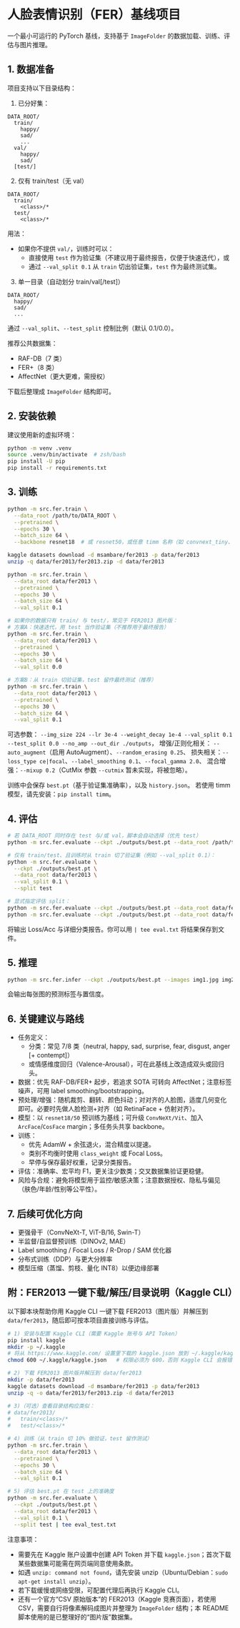 # 人脸表情识别（FER）基线项目

一个最小可运行的 PyTorch 基线，支持基于 `ImageFolder` 的数据加载、训练、评估与图片推理。

## 1. 数据准备

项目支持以下目录结构：

1) 已分好集：

```
DATA_ROOT/
  train/
    happy/
    sad/
    ...
  val/
    happy/
    sad/
  [test/]
```

2) 仅有 train/test（无 val）

```
DATA_ROOT/
  train/
    <class>/*
  test/
    <class>/*
```

用法：
- 如果你不提供 `val/`，训练时可以：
  - 直接使用 `test` 作为验证集（不建议用于最终报告，仅便于快速迭代），或
  - 通过 `--val_split 0.1` 从 `train` 切出验证集，`test` 作为最终测试集。

3) 单一目录（自动划分 train/val[/test]）

```
DATA_ROOT/
  happy/
  sad/
  ...
```

通过 `--val_split`、`--test_split` 控制比例（默认 0.1/0.0）。

推荐公共数据集：

- RAF-DB（7 类）
- FER+（8 类）
- AffectNet（更大更难，需授权）

下载后整理成 `ImageFolder` 结构即可。

## 2. 安装依赖

建议使用新的虚拟环境：

```bash
python -m venv .venv
source .venv/bin/activate  # zsh/bash
pip install -U pip
pip install -r requirements.txt
```

## 3. 训练

```bash
python -m src.fer.train \
  --data_root /path/to/DATA_ROOT \
  --pretrained \
  --epochs 30 \
  --batch_size 64 \
  --backbone resnet18  # 或 resnet50，或任意 timm 名称（如 convnext_tiny、vit_base_patch16_224、swin_tiny_patch4_window7_224）

kaggle datasets download -d msambare/fer2013 -p data/fer2013
unzip -q data/fer2013/fer2013.zip -d data/fer2013

python -m src.fer.train \
  --data_root data/fer2013 \
  --pretrained \
  --epochs 30 \
  --batch_size 64 \
  --val_split 0.1

# 如果你的数据只有 train/ 与 test/，常见于 FER2013 图片版：
# 方案A：快速迭代，用 test 当作验证集（不推荐用于最终报告）
python -m src.fer.train \
  --data_root data/fer2013 \
  --pretrained \
  --epochs 30 \
  --batch_size 64 \
  --val_split 0.0

# 方案B：从 train 切验证集，test 留作最终测试（推荐）
python -m src.fer.train \
  --data_root data/fer2013 \
  --pretrained \
  --epochs 30 \
  --batch_size 64 \
  --val_split 0.1
```

可选参数：
`--img_size 224 --lr 3e-4 --weight_decay 1e-4 --val_split 0.1 --test_split 0.0 --no_amp --out_dir ./outputs`，
增强/正则化相关：
`--auto_augment`（启用 AutoAugment）、`--random_erasing 0.25`、
损失相关：`--loss_type ce|focal`、`--label_smoothing 0.1`、`--focal_gamma 2.0`、
混合增强：`--mixup 0.2`（CutMix 参数 `--cutmix` 暂未实现，将被忽略）。

训练中会保存 `best.pt`（基于验证集准确率），以及 `history.json`。
若使用 timm 模型，请先安装：`pip install timm`。

## 4. 评估

```bash
# 若 DATA_ROOT 同时存在 test 与/或 val，脚本会自动选择（优先 test）
python -m src.fer.evaluate --ckpt ./outputs/best.pt --data_root /path/to/DATA_ROOT

# 仅有 train/test、且训练时从 train 切了验证集（例如 --val_split 0.1）：
python -m src.fer.evaluate \
  --ckpt ./outputs/best.pt \
  --data_root data/fer2013 \
  --val_split 0.1 \
  --split test

# 显式指定评估 split：
python -m src.fer.evaluate --ckpt ./outputs/best.pt --data_root data/fer2013 --split val
python -m src.fer.evaluate --ckpt ./outputs/best.pt --data_root data/fer2013 --split test
```

将输出 Loss/Acc 与详细分类报告。你可以用 `| tee eval.txt` 将结果保存到文件。

## 5. 推理

```bash
python -m src.fer.infer --ckpt ./outputs/best.pt --images img1.jpg img2.jpg
```

会输出每张图的预测标签与置信度。

## 6. 关键建议与路线

- 任务定义：
  - 分类：常见 7/8 类（neutral, happy, sad, surprise, fear, disgust, anger [+ contempt]）
  - 或情感维度回归（Valence-Arousal），可在此基线上改造成双头或回归头。
- 数据：优先 RAF-DB/FER+ 起步，若追求 SOTA 可转向 AffectNet；注意标签噪声，可用 label smoothing/bootstrapping。
- 预处理/增强：随机裁剪、翻转、颜色抖动；对对齐的人脸图，适度几何变化即可。必要时先做人脸检测+对齐（如 RetinaFace + 仿射对齐）。
- 模型：以 `resnet18/50` 预训练为基线；可升级 `ConvNeXt/Vit`、加入 `ArcFace`/`CosFace` margin；多任务头共享 backbone。
- 训练：
  - 优先 AdamW + 余弦退火，混合精度以提速。
  - 类别不均衡时使用 `class_weight` 或 Focal Loss。
  - 早停与保存最好权重，记录分类报告。
- 评估：准确率、宏平均 F1，更关注少数类；交叉数据集验证更稳健。
- 风险与合规：避免将模型用于监控/敏感决策；注意数据授权、隐私与偏见（肤色/年龄/性别等公平性）。

## 7. 后续可优化方向

- 更强骨干（ConvNeXt-T, ViT-B/16, Swin-T）
- 半监督/自监督预训练（DINOv2, MAE）
- Label smoothing / Focal Loss / R-Drop / SAM 优化器
- 分布式训练（DDP）与更大分辨率
- 模型压缩（蒸馏、剪枝、量化 INT8）以便边缘部署

## 附：FER2013 一键下载/解压/目录说明（Kaggle CLI）

以下脚本块帮助你用 Kaggle CLI 一键下载 FER2013（图片版）并解压到 `data/fer2013`，随后即可按本项目直接训练与评估。

```zsh
# 1) 安装与配置 Kaggle CLI（需要 Kaggle 账号与 API Token）
pip install kaggle
mkdir -p ~/.kaggle
# 将从 https://www.kaggle.com/ 设置里下载的 kaggle.json 放到 ~/.kaggle/kaggle.json
chmod 600 ~/.kaggle/kaggle.json   # 权限必须为 600，否则 Kaggle CLI 会报错

# 2) 下载 FER2013 图片版并解压到 data/fer2013
mkdir -p data/fer2013
kaggle datasets download -d msambare/fer2013 -p data/fer2013
unzip -q -o data/fer2013/fer2013.zip -d data/fer2013

# 3)（可选）查看目录结构应类似：
# data/fer2013/
#   train/<class>/*
#   test/<class>/*

# 4) 训练（从 train 切 10% 做验证，test 留作测试）
python -m src.fer.train \
  --data_root data/fer2013 \
  --pretrained \
  --epochs 30 \
  --batch_size 64 \
  --val_split 0.1

# 5) 评估 best.pt 在 test 上的准确度
python -m src.fer.evaluate \
  --ckpt ./outputs/best.pt \
  --data_root data/fer2013 \
  --val_split 0.1 \
  --split test | tee eval_test.txt
```

注意事项：
- 需要先在 Kaggle 账户设置中创建 API Token 并下载 `kaggle.json`；首次下载某些数据集可能需在网页端同意使用条款。
- 如遇 `unzip: command not found`，请先安装 unzip（Ubuntu/Debian：`sudo apt-get install unzip`）。
- 若下载缓慢或网络受限，可配置代理后再执行 Kaggle CLI。
- 还有一个官方“CSV 原始版本”的 FER2013（Kaggle 竞赛页面），若使用 CSV，需要自行将像素解码成图片并整理为 `ImageFolder` 结构；本 README 脚本使用的是已整理好的“图片版”数据集。
